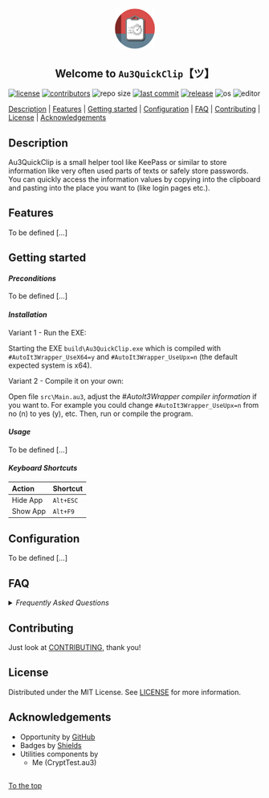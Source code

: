#####

<p align="center">
    <img src="media/images/icon.png" width="80" />
    <h2 align="center">Welcome to <code>Au3QuickClip</code>【ツ】</h2>
</p>

[![license](https://img.shields.io/badge/license-MIT-ff69b4.svg?style=flat-square&logo=spdx)](https://github.com/Sven-Seyfert/Au3QuickClip/blob/main/LICENSE.md)
[![contributors](https://img.shields.io/github/contributors/Sven-Seyfert/Au3QuickClip.svg?style=flat-square&logo=github)](https://github.com/Sven-Seyfert/Au3QuickClip/graphs/contributors)
![repo size](https://img.shields.io/github/repo-size/Sven-Seyfert/Au3QuickClip.svg?style=flat-square&logo=github)
[![last commit](https://img.shields.io/github/last-commit/Sven-Seyfert/Au3QuickClip.svg?style=flat-square&logo=github)](https://github.com/Sven-Seyfert/Au3QuickClip/commits/main)
[![release](https://img.shields.io/github/release/Sven-Seyfert/Au3QuickClip.svg?style=flat-square&logo=github)](https://github.com/Sven-Seyfert/Au3QuickClip/releases/latest)
![os](https://img.shields.io/badge/os-windows-yellow.svg?style=flat-square&logo=windows)
![editor](https://img.shields.io/badge/editor-VSCode-blueviolet.svg?style=flat-square&logo=visual-studio-code)

[Description](#description) | [Features](#features) | [Getting started](#getting-started) | [Configuration](#configuration) | [FAQ](#faq) | [Contributing](#contributing) | [License](#license) | [Acknowledgements](#acknowledgements)

## Description

Au3QuickClip is a small helper tool like KeePass or similar to store information like very often used parts of texts or safely store passwords. You can quickly access the information values by copying into the clipboard and pasting into the place you want to (like login pages etc.).

## Features

To be defined [...]

## Getting started

#### *Preconditions*

To be defined [...]

#### *Installation*

Variant 1 - Run the EXE:

Starting the EXE `build\Au3QuickClip.exe` which is compiled with `#AutoIt3Wrapper_UseX64=y` and `#AutoIt3Wrapper_UseUpx=n` (the default expected system is x64).

Variant 2 - Compile it on your own:

Open file `src\Main.au3`, adjust the *#AutoIt3Wrapper compiler information* if you want to. For example you could change `#AutoIt3Wrapper_UseUpx=n` from no (n) to yes (y), etc.
Then, run or compile the program.

#### *Usage*

To be defined [...]

#### *Keyboard Shortcuts*

| Action               | Shortcut  |
| :---                 | :---      |
| Hide App             | `Alt+ESC` |
| Show App             | `Alt+F9`  |

## Configuration

To be defined [...]

## FAQ

<details>
<summary><i>Frequently Asked Questions</i></summary><br>

  <details>
  <summary><code>1. How to [...]</code></summary><p>

  **Q:** Is there a frequently asked question already?<br>
  **A:** No, not yet.

  <br></p></details>

  <details>
  <summary><code>2. How to [...]</code></summary><p>

  **Q:** [...]?<br>
  **A:** [...].

  <br></p></details>

</details>

## Contributing

Just look at [CONTRIBUTING](https://github.com/Sven-Seyfert/Au3QuickClip/blob/main/docs/CONTRIBUTING.md), thank you!

## License

Distributed under the MIT License. See [LICENSE](https://github.com/Sven-Seyfert/Au3QuickClip/blob/main/LICENSE.md) for more information.

## Acknowledgements

- Opportunity by [GitHub](https://github.com)
- Badges by [Shields](https://shields.io)
- Utilities components by
  - Me (CryptTest.au3)

##

[To the top](#)
